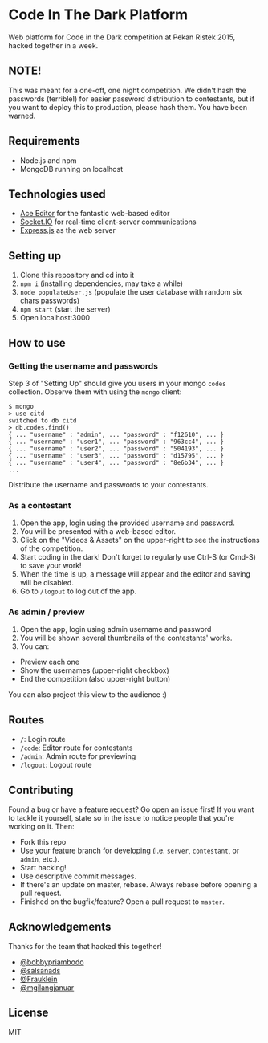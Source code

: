 Code In The Dark Platform
=========================

Web platform for Code in the Dark competition at Pekan Ristek 2015, hacked together in a week.

## NOTE!

This was meant for a one-off, one night competition. We didn't hash the passwords (terrible!) for easier password distribution to contestants, but if you want to deploy this to production, please hash them. You have been warned.

## Requirements

- Node.js and npm
- MongoDB running on localhost

## Technologies used

- [Ace Editor](https://ace.c9.io/#nav=about) for the fantastic web-based editor
- [Socket.IO](http://socket.io/) for real-time client-server communications
- [Express.js](http://expressjs.com/) as the web server

## Setting up

1. Clone this repository and cd into it
2. `npm i` (installing dependencies, may take a while)
3. `node populateUser.js` (populate the user database with random six chars passwords)
4. `npm start` (start the server)
5. Open localhost:3000

## How to use

### Getting the username and passwords

Step 3 of "Setting Up" should give you users in your mongo `codes` collection. Observe them with using the `mongo` client:

```
$ mongo
> use citd
switched to db citd
> db.codes.find()
{ ... "username" : "admin", ... "password" : "f12610", ... }
{ ... "username" : "user1", ... "password" : "963cc4", ... }
{ ... "username" : "user2", ... "password" : "504193", ... }
{ ... "username" : "user3", ... "password" : "d15795", ... }
{ ... "username" : "user4", ... "password" : "8e6b34", ... }
...
```

Distribute the username and passwords to your contestants.

### As a contestant

1. Open the app, login using the provided username and password.
2. You will be presented with a web-based editor.
3. Click on the "Videos & Assets" on the upper-right to see the instructions of the competition.
4. Start coding in the dark! Don't forget to regularly use Ctrl-S (or Cmd-S) to save your work!
5. When the time is up, a message will appear and the editor and saving will be disabled.
6. Go to `/logout` to log out of the app.

### As admin / preview

1. Open the app, login using admin username and password
2. You will be shown several thumbnails of the contestants' works.
3. You can:
  - Preview each one
  - Show the usernames (upper-right checkbox)
  - End the competition (also upper-right button)

You can also project this view to the audience :)

## Routes

- `/`: Login route
- `/code`: Editor route for contestants
- `/admin`: Admin route for previewing
- `/logout`: Logout route

## Contributing

Found a bug or have a feature request? Go open an issue first! If you want to tackle it yourself, state so in the issue to notice people that you're working on it. Then:

- Fork this repo
- Use your feature branch for developing (i.e. `server`, `contestant`, or `admin`, etc.).
- Start hacking!
- Use descriptive commit messages.
- If there's an update on master, rebase. Always rebase before opening a pull request.
- Finished on the bugfix/feature? Open a pull request to `master`.

## Acknowledgements

Thanks for the team that hacked this together!

- [@bobbypriambodo](https://github.com/bobbypriambodo)
- [@salsanads](https://github.com/salsanads)
- [@Frauklein](https://github.com/Frauklein)
- [@mgilangjanuar](https://github.com/mgilangjanuar)

## License

MIT
